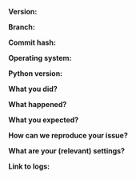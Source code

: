 <!---
Reporting Issues:
  * To ensure that a developer has enough information to work with please include all of the information below.
    Please provide as much detail as possible. Screenshots can be very useful to see the problem.
  * Use proper markdown syntax to structure your post (i.e. code/log in code blocks).
    See: https://help.github.com/articles/basic-writing-and-formatting-syntax/
  * Include a link to your **FULL** log file that has the error(not just a few lines!).
    Please use [Gist](http://gist.github.com) or [Pastebin](http://pastebin.com/).

Feature Requests:
  * Feature requests are handled on FeatHub: http://feathub.com/JonnyWong16/plexpy
  * Do not post them on the GitHub issues tracker.
-->

**Version:**

**Branch:**

**Commit hash:**

**Operating system:**
<!-- "Platform" in Tautulli's settings -->

**Python version:**

**What you did?**

**What happened?**

**What you expected?**

**How can we reproduce your issue?**
<!-- Provide a detailed step-by-step. -->

**What are your (relevant) settings?**

**Link to logs:**


<!--
Close your issue when it's solved! If you found the solution yourself please comment so that others benefit from it.
-->
